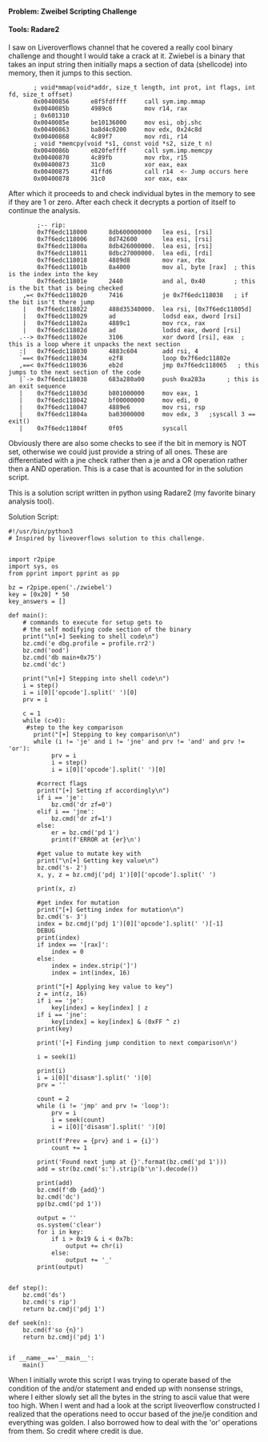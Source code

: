 #### Problem: Zweibel Scripting Challenge 
#### Tools: Radare2

I saw on Liveroverflows channel that he covered a really cool binary challenge and thought I would take a crack at it. Zwiebel is a binary that takes an input string then initially maps a section of data (shellcode) into memory, then it jumps to this section.


           ; void*mmap(void*addr, size_t length, int prot, int flags, int fd, size_t offset)
           0x00400856      e8f5fdffff     call sym.imp.mmap
           0x0040085b      4989c6         mov r14, rax
           ; 0x601310
           0x0040085e      be10136000     mov esi, obj.shc
           0x00400863      ba8d4c0200     mov edx, 0x24c8d
           0x00400868      4c89f7         mov rdi, r14
           ; void *memcpy(void *s1, const void *s2, size_t n)
           0x0040086b      e820feffff     call sym.imp.memcpy
           0x00400870      4c89fb         mov rbx, r15
           0x00400873      31c0           xor eax, eax
           0x00400875      41ffd6         call r14  <- Jump occurs here
           0x00400878      31c0           xor eax, eax

After which it proceeds to and check individual bytes in the memory to see if they are 1 or zero. After each check it decrypts a portion of itself to continue the analysis.

            ;-- rip:
            0x7f6edc118000      8db600000000   lea esi, [rsi]
            0x7f6edc118006      8d742600       lea esi, [rsi]
            0x7f6edc11800a      8db426000000.  lea esi, [rsi]
            0x7f6edc118011      8dbc27000000.  lea edi, [rdi]
            0x7f6edc118018      4889d8         mov rax, rbx
            0x7f6edc11801b      8a4000         mov al, byte [rax]  ; this is the index into the key
            0x7f6edc11801e      2440           and al, 0x40        ; this is the bit that is being checked
        ,=< 0x7f6edc118020      7416           je 0x7f6edc118038   ; if the bit isn't there jump
        |   0x7f6edc118022      488d35340000.  lea rsi, [0x7f6edc11805d]
        |   0x7f6edc118029      ad             lodsd eax, dword [rsi]
        |   0x7f6edc11802a      4889c1         mov rcx, rax
        |   0x7f6edc11802d      ad             lodsd eax, dword [rsi]
       .--> 0x7f6edc11802e      3106           xor dword [rsi], eax  ; this is a loop where it unpacks the next section
       :|   0x7f6edc118030      4883c604       add rsi, 4
       `==< 0x7f6edc118034      e2f8           loop 0x7f6edc11802e
       ,==< 0x7f6edc118036      eb2d           jmp 0x7f6edc118065   ; this jumps to the next section of the code
       |`-> 0x7f6edc118038      683a280a00     push 0xa283a      ; this is an exit sequence
       |    0x7f6edc11803d      b801000000     mov eax, 1
       |    0x7f6edc118042      bf00000000     mov edi, 0
       |    0x7f6edc118047      4889e6         mov rsi, rsp
       |    0x7f6edc11804a      ba03000000     mov edx, 3   ;syscall 3 == exit()
       |    0x7f6edc11804f      0f05           syscall

Obviously there are also some checks to see if the bit in memory is NOT set, otherwise we could just provide a string of all ones. These are differentiated with a jne check rather then a je and a OR operation rather then a AND operation. This is a case that is acounted for in the solution script.

This is a solution script written in python using Radare2 (my favorite binary analysis tool). 

Solution Script:

    #!/usr/bin/python3
    # Inspired by liveoverflows solution to this challenge.


    import r2pipe
    import sys, os
    from pprint import pprint as pp

    bz = r2pipe.open('./zwiebel')
    key = [0x20] * 50
    key_answers = []

    def main():
        # commands to execute for setup gets to
        # the self modifying code section of the binary
        print("\n[+] Seeking to shell code\n")
        bz.cmd('e dbg.profile = profile.rr2')
        bz.cmd('ood')
        bz.cmd('db main+0x75')
        bz.cmd('dc')

        print("\n[+] Stepping into shell code\n")
        i = step()
        i = i[0]['opcode'].split(' ')[0]
        prv = i

        c = 1
        while (c>0):
         #step to the key comparison
           print("[+] Stepping to key comparison\n")
           while (i != 'je' and i != 'jne' and prv != 'and' and prv != 'or'):
                prv = i
                i = step()
                i = i[0]['opcode'].split(' ')[0]

            #correct flags
            print("[+] Setting zf accordingly\n")
            if i == 'je':
                bz.cmd('dr zf=0')
            elif i == 'jne':
                bz.cmd('dr zf=1')
            else:
                er = bz.cmd('pd 1')
                print(f'ERROR at {er}\n')

            #get value to mutate key with
            print("\n[+] Getting key value\n")
            bz.cmd('s- 2')
            x, y, z = bz.cmdj('pdj 1')[0]['opcode'].split(' ')

            print(x, z)

            #get index for mutation
            print("[+] Getting index for mutation\n")
            bz.cmd('s- 3')
            index = bz.cmdj('pdj 1')[0]['opcode'].split(' ')[-1]
            DEBUG
            print(index)
            if index == '[rax]':
                index = 0
            else:
                index = index.strip(']')
                index = int(index, 16)

            print("[+] Applying key value to key")
            z = int(z, 16)
            if i == 'je':
                key[index] = key[index] | z
            if i == 'jne':
                key[index] = key[index] & (0xFF ^ z)
            print(key)

            print('[+] Finding jump condition to next comparison\n')

            i = seek(1)

            print(i)
            i = i[0]['disasm'].split(' ')[0]
            prv = ''

            count = 2
            while (i != 'jmp' and prv != 'loop'):
                prv = i
                i = seek(count)
                i = i[0]['disasm'].split(' ')[0]

            print(f'Prev = {prv} and i = {i}')
                count += 1

            print('Found next jump at {}'.format(bz.cmd('pd 1')))
            add = str(bz.cmd('s:').strip(b'\n').decode())

            print(add)
            bz.cmd(f'db {add}')
            bz.cmd('dc')
            pp(bz.cmd('pd 1'))

            output = ''
            os.system('clear')
            for i in key:
                if i > 0x19 & i < 0x7b:
                    output += chr(i)
                else:
                    output += '_'
            print(output)


    def step():
        bz.cmd('ds')
        bz.cmd('s rip')
        return bz.cmdj('pdj 1')

    def seek(n):
        bz.cmd(f'so {n}')
        return bz.cmdj('pdj 1')


    if __name__=='__main__':
        main()


When I initially wrote this script I was trying to operate based of the condition of the and/or statement and ended up with nonsense strings, where I either slowly set all the bytes in the string to ascii value that were too high. When I went and had a look at the script liveoverflow constructed I realized that the operations need to occur based of the jne/je condition and everything was golden. I also borrowed how to deal with the 'or' operations from them. So credit where credit is due.
